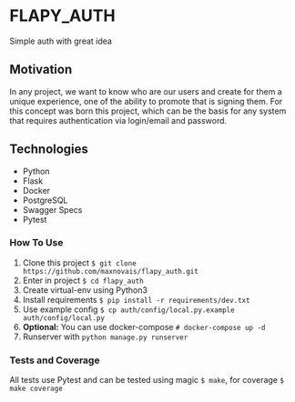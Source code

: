 # FLAPY_AUTH
Simple auth with great idea
## Motivation
In any project, we want to know who are our users and create for them a unique experience, one of the ability to promote that is signing them.
For this concept was born this project, which can be the basis for any system that requires authentication via login/email and password.

## Technologies
- Python
- Flask
- Docker
- PostgreSQL
- Swagger Specs
- Pytest

### How To Use
1. Clone this project `$ git clone https://github.com/maxnovais/flapy_auth.git`
2. Enter in project `$ cd flapy_auth`
3. Create virtual-env using Python3
4. Install requirements `$ pip install -r requirements/dev.txt`
5. Use example config `$ cp auth/config/local.py.example auth/config/local.py`
6. **Optional:** You can use docker-compose `# docker-compose up -d`
7. Runserver with `python manage.py runserver`

### Tests and Coverage
All tests use Pytest and can be tested using magic `$ make`, for coverage `$ make coverage`



